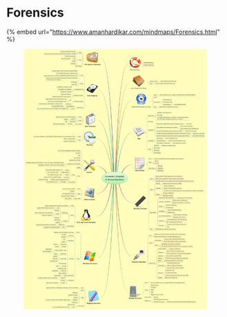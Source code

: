 # Forensics

{% embed url="https://www.amanhardikar.com/mindmaps/Forensics.html" %}

<figure><img src="../../.gitbook/assets/image (99).png" alt=""><figcaption></figcaption></figure>
